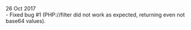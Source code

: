 26 Oct 2017<br>
	- Fixed bug #1 (PHP://filter did not work as expected, returning even not base64 values).
  
